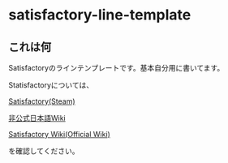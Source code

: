 # satisfactory-line-template

## これは何

Satisfactoryのラインテンプレートです。基本自分用に書いてます。

Statisfactoryについては、

[Satisfactory(Steam)](https://store.steampowered.com/app/526870/Satisfactory/?l=japanese)

[非公式日本語Wiki](https://wikiwiki.jp/sf-jp/)

[Satisfactory Wiki(Official Wiki)](https://satisfactory.fandom.com/wiki/Satisfactory_Wiki)

を確認してください。
